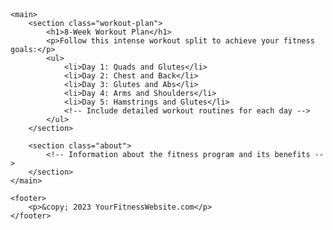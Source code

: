 <!DOCTYPE html>
<html lang="en">
<head>
    <meta charset="UTF-8">
    <meta name="viewport" content="width=device-width, initial-scale=1.0">
    <title>8-Week Workout Plan</title>
    <link rel="stylesheet" href="styles.css"> <!-- Create a separate CSS file for styling -->
</head>
<body>
    <header>
        <nav>
            <!-- Navigation menu here -->
        </nav>
    </header>

    <main>
        <section class="workout-plan">
            <h1>8-Week Workout Plan</h1>
            <p>Follow this intense workout split to achieve your fitness goals:</p>
            <ul>
                <li>Day 1: Quads and Glutes</li>
                <li>Day 2: Chest and Back</li>
                <li>Day 3: Glutes and Abs</li>
                <li>Day 4: Arms and Shoulders</li>
                <li>Day 5: Hamstrings and Glutes</li>
                <!-- Include detailed workout routines for each day -->
            </ul>
        </section>

        <section class="about">
            <!-- Information about the fitness program and its benefits -->
        </section>
    </main>

    <footer>
        <p>&copy; 2023 YourFitnessWebsite.com</p>
    </footer>
</body>
</html>
